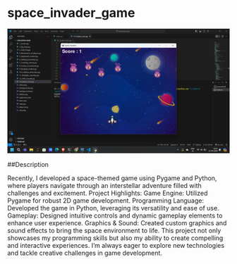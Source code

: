 # space_invader_game
![space_game](https://github.com/Jay5127/space_invader_game/blob/main/Screenshot%202024-09-12%20222126.png)




##Description

Recently, I developed a space-themed game using Pygame and Python, where players navigate through an interstellar adventure filled with challenges and excitement.
Project Highlights:
Game Engine: Utilized Pygame for robust 2D game development.
Programming Language: Developed the game in Python, leveraging its versatility and ease of use.
Gameplay: Designed intuitive controls and dynamic gameplay elements to enhance user experience.
Graphics & Sound: Created custom graphics and sound effects to bring the space environment to life.
This project not only showcases my programming skills but also my ability to create compelling and interactive experiences. I’m always eager to explore new technologies and tackle creative challenges in game development.
